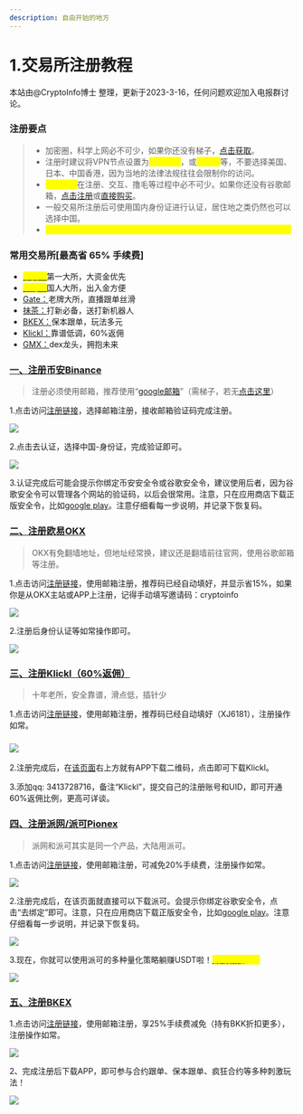 ```yaml
---
description: 自由开始的地方
---
```


# 1.交易所注册教程

&#x20;本站由@CryptoInfo博士 整理，更新于2023-3-16，任何问题欢迎加入电报群讨论。



### 注册要点

> * 加密圈，科学上网必不可少，如果你还没有梯子，[点击获取](https://ant.aff008.shop/)。
> * 注册时建议将VPN节点设置为<mark style="color:yellow;">中国台湾</mark>，或<mark style="color:yellow;">新加坡</mark>等，不要选择美国、日本、中国香港，因为当地的法律法规往往会限制你的访问。
> * <mark style="color:yellow;">谷歌邮箱</mark>在注册、交互、撸毛等过程中必不可少。如果你还没有谷歌邮箱，[点击注册](../bi-quan-sheng-cun-gong-ju/gu-ge-zhang-hu-ji-qiao-gmail.md)或[直接购买](https://taohao.me/)。
> * 一般交易所注册后可使用国内身份证进行认证，居住地之类仍然也可以选择中国。
> * <mark style="color:yellow;">**若不是通过链接注册，则该帐号将永久失去优惠资格，后续无法追加。**</mark>

### 常用交易所\[最高省 65% 手续费]

* <mark style="color:yellow;"></mark>[<mark style="color:yellow;">币安：</mark>](https://accounts.binance.com/zh-CN/register?ref=U7OKR30O)第一大所，大资金优先
* <mark style="color:yellow;"></mark>[<mark style="color:yellow;">欧易：</mark>](https://www.okx.com/cn/join/cryptoinfo)国人大所，出入金方便
* [Gate：](https://www.gate.io/zh/signup/13171690/76)老牌大所，直播跟单丝滑
* [抹茶：](https://www.mexc.com/zh-CN/register?inviteCode=1SGm4)打新必备，送打新机器人
* [BKEX：](https://www.bkex.com/register/HLLDTSL7)保本跟单，玩法多元
* [Klickl：](https://www.klickl.io/user/register?intiveCode=XJ6181)靠谱低调，60%返佣
* [GMX：](https://app.gmx.io/#/trade/)dex龙头，拥抱未来



### [一、注册币安Binance](https://accounts.binance.com/zh-CN/register?ref=U7OKR30O)

> 注册必须使用邮箱，推荐使用“[google邮箱](https://mail.google.com/)”（需梯子，若无[点击这里](https://ant.aff008.shop/)）

1.点击访问[注册链接](https://accounts.binance.com/zh-CN/register?ref=U7OKR30O)，选择邮箱注册，接收邮箱验证码完成注册。

![](<../.gitbook/assets/image (3).png>)

2.点击去认证，选择中国-身份证，完成验证即可。

![](<../.gitbook/assets/image (10).png>)

3.认证完成后可能会提示你绑定币安安全令或谷歌安全令，建议使用后者，因为谷歌安全令可以管理各个网站的验证码，以后会很常用。注意，只在应用商店下载正版安全令，比如[google play](https://www.youtube.com/watch?v=U9nexmTt4kw)。注意仔细看每一步说明，并记录下恢复码。



### [二、注册欧易OKX](https://www.okx.com/cn/join/cryptoinfo)

> OKX有免翻墙地址，但地址经常换，建议还是翻墙前往官网，使用谷歌邮箱等注册。

1.点击访问[注册链接](https://www.okx.com/cn/join/cryptoinfo)，使用邮箱注册，推荐码已经自动填好，并显示省15%，如果你是从OKX主站或APP上注册，记得手动填写邀请码：cryptoinfo

![](<../.gitbook/assets/image (29).png>)

2.注册后身份认证等如常操作即可。

![](<../.gitbook/assets/image (6).png>)



### [三、注册Klickl（60%返佣）](https://www.klickl.io/user/register?intiveCode=XJ6181)

> 十年老所，安全靠谱，滑点低，插针少

1.点击访问[注册链接](https://www.klickl.io/user/register?intiveCode=XJ6181)，使用邮箱注册，推荐码已经自动填好（XJ6181），注册操作如常。

### ![](<../.gitbook/assets/image (18).png>)

2.注册完成后，在[该页面](https://www.klickl.io/user/register?intiveCode=XJ6181)右上方就有APP下载二维码，点击即可下载Klickl。

3.添加qq: 3413728716，备注“Klickl”，提交自己的注册账号和UID，即可开通60%返佣比例，更高可详谈。



### [四、注册派网/派可Pionex](https://www.picolzh.com/zh-CN/sign/ref/n75MZTL2)

> 派网和派可其实是同一个产品，大陆用派可。

1.点击访问[注册链接](https://www.picolzh.com/zh-CN/sign/ref/n75MZTL2)，使用邮箱注册，可减免20%手续费，注册操作如常。

![](../.gitbook/assets/2717f3b62ed20f21f3013f23fc57cfc.png)

2.注册完成后，在该页面就直接可以下载派可。会提示你绑定谷歌安全令，点击“去绑定”即可。注意，只在应用商店下载正版安全令，比如[google play](https://www.youtube.com/watch?v=U9nexmTt4kw)。注意仔细看每一步说明，并记录下恢复码。

![](<../.gitbook/assets/image (39).png>)

3.现在，你就可以使用派可的多种量化策略躺赚USDT啦！[<mark style="color:yellow;">**躺赚指南**</mark>](../pai-wang-wang-ge-jiao-yi-zhuan-qu/pai-wang-wang-ge-ce-lve-can-shu-xuan-ze.md)<mark style="color:yellow;">****</mark>

![](<../.gitbook/assets/image (47).png>)



### [五、注册BKEX](https://www.bkex.com/register/HLLDTSL7)

1.点击访问[注册链接](https://www.bkex.com/register/HLLDTSL7)，使用邮箱注册，享25%手续费减免（持有BKK折扣更多），注册操作如常。

![](../.gitbook/assets/a81fb45ac56b296223c6e13d0972718.png)

2、完成注册后下载APP，即可参与合约跟单、保本跟单、疯狂合约等多种刺激玩法！

![](<../.gitbook/assets/image (12).png>)

